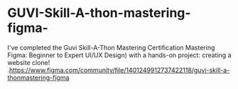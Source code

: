 # GUVI-Skill-A-thon-mastering-figma-
I've completed the Guvi Skill-A-Thon Mastering Certification Mastering Figma: Beginner to Expert UI/UX Design) with a hands-on project: creating a website clone! .https://www.figma.com/community/file/1401249912737422118/guvi-skill-a-thonmastering-figma
